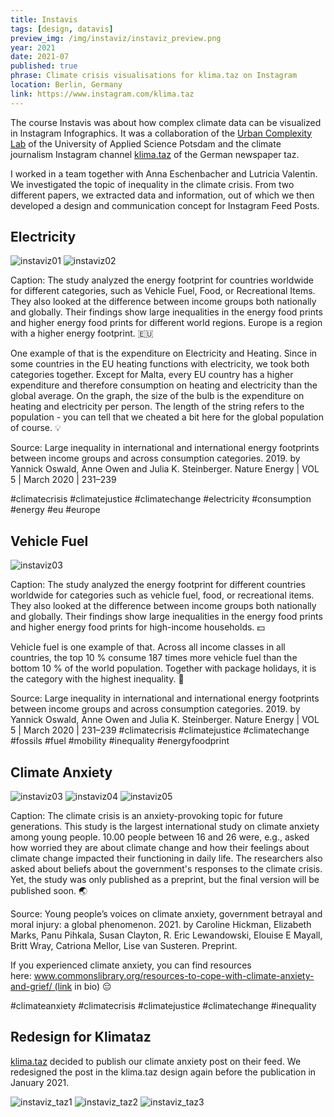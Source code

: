 ```yaml
---
title: Instavis
tags: [design, datavis]
preview_img: /img/instaviz/instaviz_preview.png
year: 2021
date: 2021-07
published: true
phrase: Climate crisis visualisations for klima.taz on Instagram
location: Berlin, Germany
link: https://www.instagram.com/klima.taz
---
```


The course Instavis was about how complex climate data can be visualized in Instagram Infographics. It was a collaboration of the [Urban Complexity Lab](https://uclab.fh-potsdam.de/) of the University of Applied Science Potsdam and the climate journalism Instagram channel [klima.taz](https://www.instagram.com/klima.taz) of the German newspaper taz.

I worked in a team together with Anna Eschenbacher and Lutricia Valentin. We investigated the topic of inequality in the climate crisis. From two different papers, we extracted data and information, out of which we then developed a design and communication concept for Instagram Feed Posts.

## Electricity

![instaviz01](/img/instaviz/instaviz01.png)
![instaviz02](/img/instaviz/instaviz02.png)

Caption:
The study analyzed the energy footprint for countries worldwide for different categories, such as Vehicle Fuel, Food, or Recreational Items. They also looked at the difference between income groups both nationally and globally. Their findings show large inequalities in the energy food prints and higher energy food prints for different world regions. Europe is a region with a higher energy footprint. 🇪🇺

One example of that is the expenditure on Electricity and Heating. Since in some countries in the EU heating functions with electricity, we took both categories together. Except for Malta, every EU country has a higher expenditure and therefore consumption on heating and electricity than the global average. On the graph, the size of the bulb is the expenditure on heating and electricity per person. The length of the string refers to the population - you can tell that we cheated a bit here for the global population of course. 💡

Source: Large inequality in international and international energy footprints between income groups and across consumption categories. 2019. by Yannick Oswald, Anne Owen and Julia K. Steinberger. Nature Energy | VOL 5 | March 2020 | 231–239

#climatecrisis #climatejustice #climatechange #electricity #consumption #energy #eu #europe

## Vehicle Fuel

![instaviz03](/img/instaviz/output.gif)

Caption:
The study analyzed the energy footprint for different countries worldwide for categories such as vehicle fuel, food, or recreational items. They also looked at the difference between income groups both nationally and globally. Their findings show large inequalities in the energy food prints and higher energy food prints for high-income households. 💵

Vehicle fuel is one example of that. Across all income classes in all countries, the top 10 % consume 187 times more vehicle fuel than the bottom 10 % of the world population. Together with package holidays, it is the category with the highest inequality. 🚗

Source: Large inequality in international and international energy footprints between income groups and across consumption categories. 2019. by Yannick Oswald, Anne Owen and Julia K. Steinberger. Nature Energy | VOL 5 | March 2020 | 231–239
#climatecrisis #climatejustice #climatechange #fossils #fuel #mobility #inequality #energyfoodprint

## Climate Anxiety

![instaviz03](/img/instaviz/instaviz03.png)
![instaviz04](/img/instaviz/instaviz04.png)
![instaviz05](/img/instaviz/instaviz05.png)

Caption:
The climate crisis is an anxiety-provoking topic for future generations. This study is the largest international study on climate anxiety among young people. 10.00 people between 16 and 26 were, e.g., asked how worried they are about climate change and how their feelings about climate change impacted their functioning in daily life. The researchers also asked about beliefs about the government's responses to the climate crisis. Yet, the study was only published as a preprint, but the final version will be published soon. 🌏

Source: Young people’s voices on climate anxiety, government betrayal and moral injury: a global phenomenon. 2021. by Caroline Hickman, Elizabeth Marks, Panu Pihkala, Susan Clayton, R. Eric Lewandowski, Elouise E Mayall, Britt Wray, Catriona Mellor, Lise van Susteren. Preprint.

If you experienced climate anxiety, you can find resources here: www.commonslibrary.org/resources-to-cope-with-climate-anxiety-and-grief/ (link in bio) 😔

#climateanxiety #climatecrisis #climatejustice #climatechange #inequality

## Redesign for Klimataz

[klima.taz](https://www.instagram.com/klima.taz) decided to publish our climate anxiety post on their feed. We redesigned the post in the klima.taz design again before the publication in January 2021.

![instaviz_taz1](/img/instaviz/instaviz_taz1.png)
![instaviz_taz2](/img/instaviz/instaviz_taz2.png)
![instaviz_taz3](/img/instaviz/instaviz_taz3.png)
